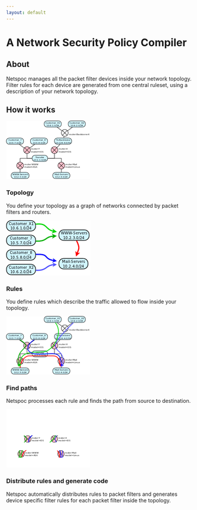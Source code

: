 ```yaml
---
layout: default
---
```


# A Network Security Policy Compiler

## About

Netspoc manages all the packet filter devices inside your
network topology.  Filter rules for each device are generated from one
central ruleset, using a description of your network topology.

## How it works

<div class="gallery">

<div class="list" markdown="1">
 <img src="intro-topo.png"/>

### Topology

You define your topology as a graph of networks connected by packet
filters and routers.

</div>

<div class="list" markdown="1">
 <img src="intro-rules.png"/>

### Rules

You define rules which describe the traffic allowed to flow inside
your topology.

</div>

<div class="list" markdown="1">
 <img src="intro-topo-with-rules.png"/>

### Find paths

Netspoc processes each rule and finds the path from source 
to destination.

</div>

<div class="list" markdown="1">
 <img src="intro-topo-with-rules-covered.png"/>

### Distribute rules and generate code

Netspoc automatically distributes rules to packet filters and
generates device specific filter rules for each packet filter inside
the topology.
</div>

</div>
